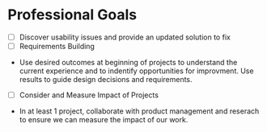 # Professional Goals
- [ ] Discover usability issues and provide an updated solution to fix
- [ ] Requirements Building
- Use desired outcomes at beginning of projects to understand the current experience and to indentify opportunities for improvment. Use results to guide design decisions and requirements.
- [ ] Consider and Measure Impact of Projects
- In at least 1 project, collaborate with product management and reserach to ensure we can measure the impact of our work.